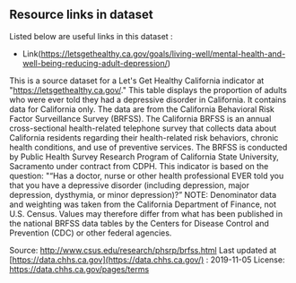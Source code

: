 ## Resource links in dataset 

Listed below are useful links in this dataset : 

* Link(https://letsgethealthy.ca.gov/goals/living-well/mental-health-and-well-being-reducing-adult-depression/)

This is a source dataset for a Let's Get Healthy California indicator at "https://letsgethealthy.ca.gov/." This table displays the proportion of adults who were ever told they had a depressive disorder in California. It contains data for California only. The data are from the California Behavioral Risk Factor Surveillance Survey (BRFSS). The California BRFSS is an annual cross-sectional health-related telephone survey that collects data about California residents regarding their health-related risk behaviors, chronic health conditions, and use of preventive services. The BRFSS is conducted by Public Health Survey Research Program of California State University, Sacramento under contract from CDPH. This indicator is based on the question: "“Has a doctor, nurse or other health professional EVER told you that you have a depressive disorder (including depression, major depression, dysthymia, or minor depression)?” NOTE: Denominator data and weighting was taken from the California Department of Finance, not U.S. Census. Values may therefore differ from what has been published in the national BRFSS data tables by the Centers for Disease Control and Prevention (CDC) or other federal agencies.

Source: http://www.csus.edu/research/phsrp/brfss.html
Last updated at [https://data.chhs.ca.gov](https://data.chhs.ca.gov/) : 2019-11-05
License: https://data.chhs.ca.gov/pages/terms